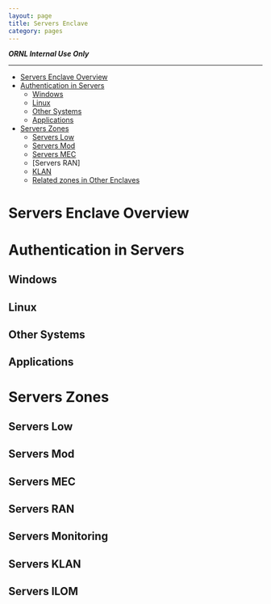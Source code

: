 ```yaml
---
layout: page
title: Servers Enclave
category: pages
---
```


***ORNL Internal Use Only***

-----------

* [Servers Enclave Overview](#servers-enclave-overview)
* [Authentication in Servers](#authentication-in-servers)
    * [Windows](#windows)
    * [Linux](#linux)
    * [Other Systems](#other-systems)
    * [Applications](#applications)
* [Servers Zones](#servers-zones)
    * [Servers Low](#servers-low)
    * [Servers Mod](#servers-mod)
    * [Servers MEC](#servers-mec)
    * [Servers RAN]
    * [KLAN](#klan)
    * [Related zones in Other Enclaves](#related-zones-in-other-enclaves)

# Servers Enclave Overview

# Authentication in Servers

## Windows

## Linux

## Other Systems

## Applications

# Servers Zones

## Servers Low

## Servers Mod

## Servers MEC

## Servers RAN

## Servers Monitoring

## Servers KLAN

## Servers ILOM